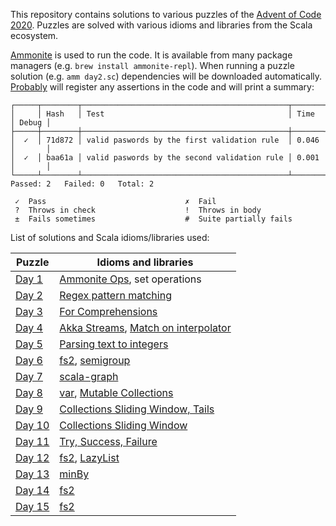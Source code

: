 This repository contains solutions to various puzzles of the [Advent of Code 2020][aoc2020].
Puzzles are solved with various idioms and libraries from the Scala ecosystem.

[Ammonite][amm] is used to run the code.
It is available from many package managers (e.g. `brew install ammonite-repl`).
When running a puzzle solution (e.g. `amm day2.sc`) dependencies will be downloaded automatically.
[Probably][probably] will register any assertions in the code and will print a summary:

```
┌─────┬────────┬──────────────────────────────────────────────┬───────┬───────┐
│     │ Hash   │ Test                                         │ Time  │ Debug │
├─────┼────────┼──────────────────────────────────────────────┼───────┼───────┤
│  ✓  │ 71d872 │ valid paswords by the first validation rule  │ 0.046 │       │
│  ✓  │ baa61a │ valid paswords by the second validation rule │ 0.001 │       │
└─────┴────────┴──────────────────────────────────────────────┴───────┴───────┘
Passed: 2   Failed: 0   Total: 2

 ✓  Pass                               ✗  Fail
 ?  Throws in check                    !  Throws in body
 ±  Fails sometimes                    #  Suite partially fails
```

List of solutions and Scala idioms/libraries used:

| Puzzle             | Idioms and libraries                                                   |
| ------------------ | ---------------------------------------------------------------------- |
| [Day 1](day1.sc)   | [Ammonite Ops][amm-ops], set operations                                |
| [Day 2](day2.sc)   | [Regex pattern matching][regex]                                        |
| [Day 3](day3.sc)   | [For Comprehensions][for]                                              |
| [Day 4](day4.sc)   | [Akka Streams][akka-streams], [Match on interpolator][match-interp]    |
| [Day 5](day5.sc)   | [Parsing text to integers][parse-int]                                  |
| [Day 6](day6.sc)   | [fs2][], [semigroup][]                                                 |
| [Day 7](day7.sc)   | [scala-graph][]                                                        |
| [Day 8](day8.sc)   | [var][], [Mutable Collections][mutable-coll]                           |
| [Day 9](day9.sc)   | [Collections Sliding Window, Tails][subsets]                           |
| [Day 10](day10.sc) | [Collections Sliding Window][subsets]                                  |
| [Day 11](day11.sc) | [Try, Success, Failure][try]                                           |
| [Day 12](day12.sc) | [fs2][], [LazyList][lazy-list]                                         |
| [Day 13](day13.sc) | [minBy][]                                                              |
| [Day 14](day14.sc) | [fs2][]                                                                |
| [Day 15](day15.sc) | [fs2][]                                                                |

[aoc2020]:      https://adventofcode.com/2020
[amm]:          https://ammonite.io/
[amm-ops]:      https://ammonite.io/#Operations
[probably]:     https://github.com/propensive/probably
[regex]:        https://www.scala-lang.org/api/2.13.3/scala/util/matching/Regex.html
[for]:          https://docs.scala-lang.org/tour/for-comprehensions.html
[akka-streams]: https://doc.akka.io/docs/akka/current/stream/stream-quickstart.html
[match-interp]: https://cucumbersome.net/2020/11/28/four-new-features-of-scala-2-13-releases-that-you-probably-missed/#2130-s-interpolator-on-pattern-matching
[parse-int]:    https://docs.oracle.com/en/java/javase/11/docs/api/java.base/java/lang/Integer.html#parseInt(java.lang.String,int)
[fs2]:          https://fs2.io/guide.html
[semigroup]:    https://typelevel.org/cats/typeclasses/semigroup.html
[scala-graph]:  https://www.scala-graph.org/guides/core-initializing.html
[var]:          https://docs.scala-lang.org/overviews/scala-book/two-types-variables.html
[mutable-coll]: https://docs.scala-lang.org/overviews/collections-2.13/concrete-mutable-collection-classes.html
[subsets]:      https://alvinalexander.com/scala/how-to-split-sequences-subsets-groupby-partition-scala-cookbook/
[try]:          https://docs.scala-lang.org/overviews/scala-book/functional-error-handling.html#trysuccessfailure
[lazy-list]:    https://www.scala-lang.org/api/current/scala/collection/immutable/LazyList.html
[minBy]:        https://allaboutscala.com/tutorials/chapter-8-beginner-tutorial-using-scala-collection-functions/scala-minby-example/
